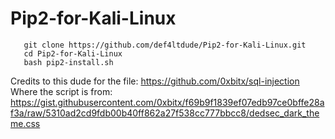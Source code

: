 # Pip2-for-Kali-Linux

```Installation:
   git clone https://github.com/def4ltdude/Pip2-for-Kali-Linux.git
   cd Pip2-for-Kali-Linux
   bash pip2-install.sh 
```

Credits to this dude for the file: https://github.com/0xbitx/sql-injection
 Where the script is from: https://gist.githubusercontent.com/0xbitx/f69b9f1839ef07edb97ce0bffe28af3a/raw/5310ad2cd9fdb00b40ff862a27f538cc777bbcc8/dedsec_dark_theme.css

